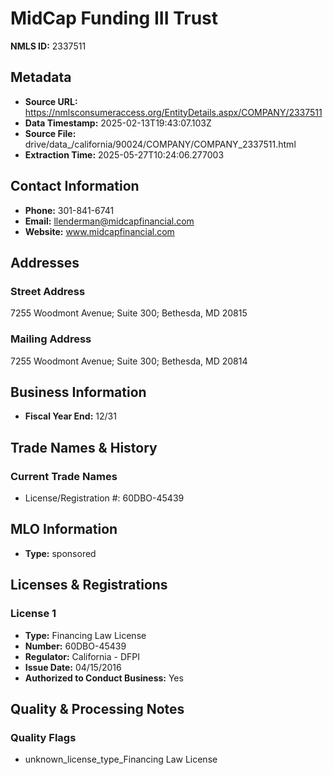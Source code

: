 # MidCap Funding III Trust

**NMLS ID:** 2337511

## Metadata
- **Source URL:** https://nmlsconsumeraccess.org/EntityDetails.aspx/COMPANY/2337511
- **Data Timestamp:** 2025-02-13T19:43:07.103Z
- **Source File:** drive/data_/california/90024/COMPANY/COMPANY_2337511.html
- **Extraction Time:** 2025-05-27T10:24:06.277003

## Contact Information
- **Phone:** 301-841-6741
- **Email:** llenderman@midcapfinancial.com
- **Website:** www.midcapfinancial.com

## Addresses
### Street Address
7255 Woodmont Avenue; Suite 300; Bethesda, MD 20815

### Mailing Address
7255 Woodmont Avenue; Suite 300; Bethesda, MD 20814

## Business Information
- **Fiscal Year End:** 12/31

## Trade Names & History
### Current Trade Names
- License/Registration #: 60DBO-45439

## MLO Information
- **Type:** sponsored

## Licenses & Registrations

### License 1
- **Type:** Financing Law License
- **Number:** 60DBO-45439
- **Regulator:** California - DFPI
- **Issue Date:** 04/15/2016
- **Authorized to Conduct Business:** Yes

## Quality & Processing Notes
### Quality Flags
- unknown_license_type_Financing Law License
